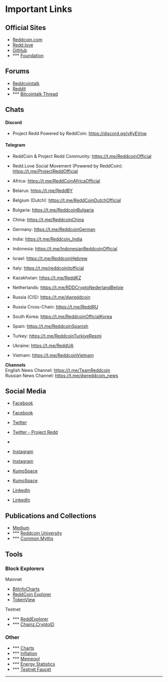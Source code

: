 # Important Links

## Official Sites

- [Reddcoin.com](https://reddcoin.com/)
- [Redd.love](https://redd.love/)
- [GitHub](https://github.com/reddcoin-project/)
- *** [Foundation](https://reddcoin......../foundation.html)

## Forums

- [Reddcointalk](https://reddcointalk.org/)
- [Reddit](https://www.reddit.com/r/reddCoin/)
- *** [Bitcointalk Thread](https://bitcointalk.org/..............)

## Chats
#### Discord
- Project Redd Powered by ReddCoin: https://discord.gg/vKyEVnw

#### Telegram
- ReddCoin & Project Redd Community: https://t.me/ReddcoinOfficial
- Redd.Love Social Movement (Powered by ReddCoin): https://t.me/ProjectReddOfficial

- Africa: https://t.me/ReddCoinAfricaOfficial
- Belarus: https://t.me/ReddBY
- Belgium (Dutch):	https://t.me/ReddCoinDutchOfficial
- Bulgaria: https://t.me/ReddcoinBulgaria
- China: https://t.me/ReddcoinChina
- Germany: https://t.me/ReddcoinGerman
- India: https://t.me/Reddcoin_India
- Indonesia: https://t.me/IndonesianReddcoinOfficial
- Israel: https://t.me/ReddcoinHebrew
- Italy: https://t.me/reddcoinitofficial
- Kazakhstan: https://t.me/ReddKZ
- Netherlands: https://t.me/RDDCryptoNederlandBelgie
- Russia (CIS): https://t.me/dwreddcoin
- Russia Cross-Chain: https://t.me/ReddRU
- South Korea: https://t.me/ReddcoinOfficialKorea
- Spain: https://t.me/ReddcoinSpanish
- Turkey: https://t.me/ReddcoinTurkiyeResmi
- Ukraine: https://t.me/ReddUA
- Vietnam: https://t.me/ReddcoinVietnam


**Channels**
<br/>
English News Channel: https://t.me/TeamReddcoin
<br/>
Russian News Channel: https://t.me/dwreddcoin_news

## Social Media

- [Facebook](https://www.facebook.com/reddcoin/)
- [Facebook](https://www.facebook.com/ProjectReddOfficialFB)
 
- [Twitter](https://twitter.com/reddcoin)
- [Twitter - Project Redd](https://twitter.com/ProjectReddTW)
- 
- [Instagram](https://www.instagram.com/projectreddofficial)
- [Instagram](https://www.instagram.com/reddcoin/)

- [KumoSpace](https://www.kumospace.com/projectredd)
- [KumoSpace](https://www.kumospace.com/ReddCoin)

- [LinkedIn](https://www.linkedin.com/groups/12381071/)
- [LinkedIn](https://www.linkedin.com/company/reddcoin)


## Publications and Collections

- [Medium](https://medium.com/projectredd)
- *** [Reddcoin University](https://university.reddcoin..........)
- *** [Common Myths](https://...........)

## Tools

### Block Explorers

Mainnet

- [BitInfoCharts](https://bitinfocharts.com/reddcoin/explorer/)
- [ReddCoin Explorer](https://live.reddcoin.com/)
- [TokenView](https://rdd.tokenview.io/)

Testnet

- *** [ReddExplorer](https://testnet-explorer.reddcoin.com/)
- *** [Chainz.CryptoID](https://chainz.cryptoid.info/rdd-test/)

### Other

- *** [Charts](https://www.reddcoincoinexplorer.net/charts/)
- *** [Inflation](https://www.reddcoincoinexplorer.net/inflation/)
- *** [Mempool](https://www.reddcoinexplorer.net/mempool/)
- *** [Energy Statistics](https://...)
- *** [Testnet Faucet](https://...)

---
